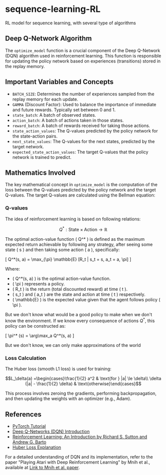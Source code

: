 # sequence-learning-RL
RL model for sequence learning, with several type of algorithms

## Deep Q-Network Algorithm
The `optimize_model` function is a crucial component of the Deep Q-Network (DQN) algorithm used in reinforcement learning. This function is responsible for updating the policy network based on experiences (transitions) stored in the replay memory.

## Important Variables and Concepts

- `BATCH_SIZE`: Determines the number of experiences sampled from the replay memory for each update.
- `GAMMA` (Discount Factor): Used to balance the importance of immediate and future rewards. Typically set between 0 and 1.
- `state_batch`: A batch of observed states.
- `action_batch`: A batch of actions taken in those states.
- `reward_batch`: A batch of rewards received for taking those actions.
- `state_action_values`: The Q-values predicted by the policy network for the state-action pairs.
- `next_state_values`: The Q-values for the next states, predicted by the target network.
- `expected_state_action_values`: The target Q-values that the policy network is trained to predict.

## Mathematics Involved

The key mathematical concept in `optimize_model` is the computation of the loss between the Q-values predicted by the policy network and the target Q-values. The target Q-values are calculated using the Bellman equation:

### Q-values
The idea of reinforcement learning is based on following relations:

$$ Q^* : \text{State} \times \text{Action} \rightarrow \mathbb{R} $$

The optimal action-value function \( Q^* \) is defined as the maximum expected return achievable by following any strategy, after seeing some state \( s \) and then taking some action \( a \), specifically:

\[ Q^*(s, a) = \max_{\pi} \mathbb{E} [R_t | s_t = s, a_t = a, \pi] \]

Where:
- \( Q^*(s, a) \) is the optimal action-value function.
- \( \pi \) represents a policy.
- \( R_t \) is the return (total discounted reward) at time \( t \).
- \( s_t \) and \( a_t \) are the state and action at time \( t \) respectively.
- \( \mathbb{E} \) is the expected value given that the agent follows policy \( \pi \).

But we don't know what would be a good policy to make when we don't know the environment. If we know every consequence of actions $Q^*$, this policy can be constructed as:

\[ \pi^* (s) = \arg\max_a Q^*(s, a) \]

But we don't know, we can only make approximations of the world

### Loss Calculation

The Huber loss (smooth L1 loss) is used for training:

$$L_\delta(a) =\begin{cases}\frac{1}{2} a^2 & \text{for } |a| \le \delta\\ \delta (|a| - \frac{1}{2} \delta) & \text{otherwise}\end{cases}$$


This process involves zeroing the gradients, performing backpropagation, and then updating the weights with an optimizer (e.g., Adam).


## References
- [PyTorch Tutorial](https://pytorch.org/tutorials/intermediate/reinforcement_q_learning.html)
- [Deep Q-Networks (DQN) Introduction](https://example-link-to-dqn-intro.com)
- [Reinforcement Learning: An Introduction by Richard S. Sutton and Andrew G. Barto](https://example-link-to-sutton-barto-book.com)
- [Huber Loss Explanation](https://example-link-to-huber-loss.com)

For a detailed understanding of DQN and its implementation, refer to the paper "Playing Atari with Deep Reinforcement Learning" by Mnih et al., available at [Link to Mnih et al. paper](https://example-link-to-mnih-paper.com).